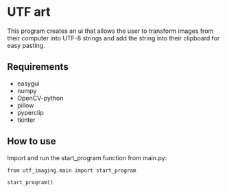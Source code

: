 # UTF art
This program creates an ui that allows the user to transform images from their computer
into UTF-8 strings and add the string into their clipboard for easy pasting.

## Requirements
* easygui
* numpy
* OpenCV-python
* pillow
* pyperclip
* tkinter

## How to use
Import and run the start_program function from main.py:
````
from utf_imaging.main import start_program

start_program()
````



